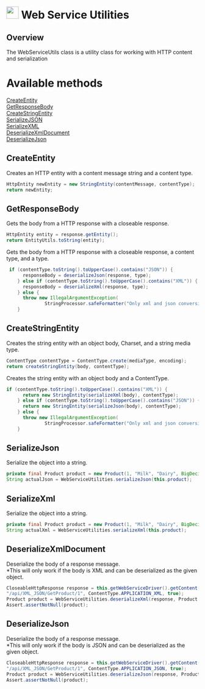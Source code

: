 # <img src="resources/jmaqslogo.jpg" height="32" width="32"> Web Service Utilities

## Overview
The WebServiceUtils class is a utility class for working with HTTP content and serialization 

# Available methods
[CreateEntity](#CreateEntity)  
[GetResponseBody](#GetResponseBody)  
[CreateStringEntity](#CreateStringEntity)  
[SerializeJSON](#SerializeJson)  
[SerializeXML](#SerializeXml)  
[DeserializeXmlDocument](#DeserializeXmlDocument)  
[DeserializeJson](#DeserializeJson)  

## CreateEntity
Creates an HTTP entity with a content message string and a content type.
```java
HttpEntity newEntity = new StringEntity(contentMessage, contentType);
return newEntity;
```

## GetResponseBody
Gets the body from a HTTP response with a closeable response.
```java
HttpEntity entity = response.getEntity();
return EntityUtils.toString(entity);
```
Gets the body from a HTTP response with a closeable response, a content type, and a type.
```java
 if (contentType.toString().toUpperCase().contains("JSON")) {
      responseBody = deserializeJson(response, type);
    } else if (contentType.toString().toUpperCase().contains("XML")) {
      responseBody = deserializeXml(response, type);
    } else {
      throw new IllegalArgumentException(
              StringProcessor.safeFormatter("Only xml and json conversions are currently supported"));
    }
```

## CreateStringEntity
Creates the string entity with an object body, Charset, and a string media type.
```java
ContentType contentType = ContentType.create(mediaType, encoding);
return createStringEntity(body, contentType);
```
Creates the string entity with an object body and a ContentType.
```java
if (contentType.toString().toUpperCase().contains("XML")) {
      return new StringEntity(serializeXml(body), contentType);
    } else if (contentType.toString().toUpperCase().contains("JSON")) {
      return new StringEntity(serializeJson(body), contentType);
    } else {
      throw new IllegalArgumentException(
              StringProcessor.safeFormatter("Only xml and json conversions are currently supported"));
    }
```

## SerializeJson
Serialize the object into a string.
```java
private final Product product = new Product(1, "Milk", "Dairy", BigDecimal.TEN);
String actualJson = WebServiceUtilities.serializeJson(this.product);
```

## SerializeXml
Serialize the object into a string.
```java
private final Product product = new Product(1, "Milk", "Dairy", BigDecimal.TEN);
String actualXml = WebServiceUtilities.serializeXml(this.product);
```

## DeserializeXmlDocument
Deserialize the body of a response message.  
*This will only work if the body is XML and can be deserialized as the given object.
```java
CloseableHttpResponse response = this.getWebServiceDriver().getContent(
"/api/XML_JSON/GetProduct/1", ContentType.APPLICATION_XML, true);
Product product = WebServiceUtilities.deserializeXml(response, Product.class);
Assert.assertNotNull(product);
```

## DeserializeJson
Deserialize the body of a response message.  
*This will only work if the body is JSON and can be deserialized as the given object.
```java
CloseableHttpResponse response = this.getWebServiceDriver().getContent(
"/api/XML_JSON/GetProduct/1", ContentType.APPLICATION_JSON, true);
Product product = WebServiceUtilities.deserializeJson(response, Product.class);
Assert.assertNotNull(product);
```
